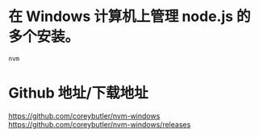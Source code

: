 # 在 Windows 计算机上管理 node.js 的多个安装。

`nvm`

# Github 地址/下载地址

https://github.com/coreybutler/nvm-windows
https://github.com/coreybutler/nvm-windows/releases

